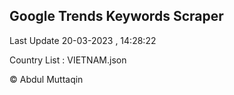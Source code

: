 

## Google Trends Keywords Scraper 
 
Last Update 20-03-2023 , 14:28:22

Country List :
VIETNAM.json



© Abdul Muttaqin 
